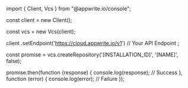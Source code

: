 import { Client, Vcs } from "@appwrite.io/console";

const client = new Client();

const vcs = new Vcs(client);

client
    .setEndpoint('https://cloud.appwrite.io/v1') // Your API Endpoint
;

const promise = vcs.createRepository('[INSTALLATION_ID]', '[NAME]', false);

promise.then(function (response) {
    console.log(response); // Success
}, function (error) {
    console.log(error); // Failure
});
